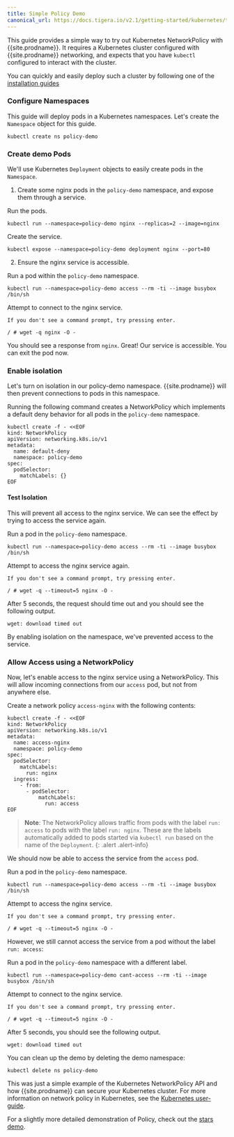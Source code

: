 ```yaml
---
title: Simple Policy Demo
canonical_url: https://docs.tigera.io/v2.1/getting-started/kubernetes/tutorials/simple-policy
---
```


This guide provides a simple way to try out Kubernetes NetworkPolicy with {{site.prodname}}.  It requires a Kubernetes cluster configured with {{site.prodname}} networking, and expects that you have `kubectl` configured to interact with the cluster.

You can quickly and easily deploy such a cluster by following one of the [installation guides]({{site.baseurl}}/{{page.version}}/getting-started/kubernetes/installation/)

### Configure Namespaces

This guide will deploy pods in a Kubernetes namespaces.  Let's create the `Namespace` object for this guide.

```
kubectl create ns policy-demo
```

### Create demo Pods

We'll use Kubernetes `Deployment` objects to easily create pods in the `Namespace`.

1) Create some nginx pods in the `policy-demo` namespace, and expose them through a service.

Run the pods.

```shell
kubectl run --namespace=policy-demo nginx --replicas=2 --image=nginx
```

Create the service.

```
kubectl expose --namespace=policy-demo deployment nginx --port=80
```

2) Ensure the nginx service is accessible.

Run a pod within the `policy-demo` namespace.

```
kubectl run --namespace=policy-demo access --rm -ti --image busybox /bin/sh
```

Attempt to connect to the nginx service.

```
If you don't see a command prompt, try pressing enter.

/ # wget -q nginx -O -
```

You should see a response from `nginx`.  Great! Our service is accessible.  You can exit the pod now.

### Enable isolation

Let's turn on isolation in our policy-demo namespace.  {{site.prodname}} will then prevent connections to pods in this namespace.

Running the following command creates a NetworkPolicy which implements a default deny behavior for all pods in the `policy-demo` namespace.

```
kubectl create -f - <<EOF
kind: NetworkPolicy
apiVersion: networking.k8s.io/v1
metadata:
  name: default-deny
  namespace: policy-demo
spec:
  podSelector:
    matchLabels: {}
EOF
```

#### Test Isolation

This will prevent all access to the nginx service.  We can see the effect by trying to access the service again.

Run a pod in the `policy-demo` namespace.

```
kubectl run --namespace=policy-demo access --rm -ti --image busybox /bin/sh
```

Attempt to access the nginx service again.

```
If you don't see a command prompt, try pressing enter.

/ # wget -q --timeout=5 nginx -O -
```

After 5 seconds, the request should time out and you should see the following output.

```
wget: download timed out
```

By enabling isolation on the namespace, we've prevented access to the service.

### Allow Access using a NetworkPolicy

Now, let's enable access to the nginx service using a NetworkPolicy.  This will allow incoming connections from our `access` pod, but not
from anywhere else.

Create a network policy `access-nginx` with the following contents:

```
kubectl create -f - <<EOF
kind: NetworkPolicy
apiVersion: networking.k8s.io/v1
metadata:
  name: access-nginx
  namespace: policy-demo
spec:
  podSelector:
    matchLabels:
      run: nginx
  ingress:
    - from:
      - podSelector:
          matchLabels:
            run: access
EOF
```

> **Note**: The NetworkPolicy allows traffic from pods with
> the label `run: access` to pods with the label `run: nginx`. These
> are the labels automatically added to pods started via `kubectl run`
> based on the name of the `Deployment`.
{: .alert .alert-info}

We should now be able to access the service from the `access` pod.

Run a pod in the `policy-demo` namespace.

```
kubectl run --namespace=policy-demo access --rm -ti --image busybox /bin/sh
```

Attempt to access the nginx service.

```
If you don't see a command prompt, try pressing enter.

/ # wget -q --timeout=5 nginx -O -
```

However, we still cannot access the service from a pod without the label `run: access`:

Run a pod in the `policy-demo` namespace with a different label.

```
kubectl run --namespace=policy-demo cant-access --rm -ti --image busybox /bin/sh
```

Attempt to connect to the nginx service.

```
If you don't see a command prompt, try pressing enter.

/ # wget -q --timeout=5 nginx -O -
```

After 5 seconds, you should see the following output.

```
wget: download timed out
```

You can clean up the demo by deleting the demo namespace:

```shell
kubectl delete ns policy-demo
```

This was just a simple example of the Kubernetes NetworkPolicy API and how {{site.prodname}} can secure your Kubernetes cluster.  For more
information on network policy in Kubernetes, see the [Kubernetes user-guide](http://kubernetes.io/docs/user-guide/networkpolicies/).

For a slightly more detailed demonstration of Policy, check out the [stars demo](stars-policy/).
